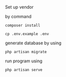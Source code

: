 Set up vendor

by command

```
composer install
```

```
cp .env.example .env
```

generate database by using

```
php artisan migrate
```

run program using

```
php artisan serve
```